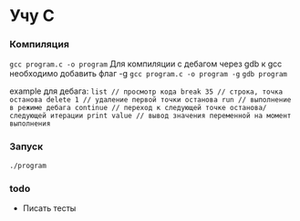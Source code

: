 # Учу C

### Компиляция
`gcc program.c -o program`
Для компиляции с дебагом через gdb к gcc необходимо добавить флаг -g
`gcc program.c -o program -g`
`gdb program`

example для дебага:
`
list // просмотр кода
break 35 // строка, точка останова
delete 1 // удаление первой точки останова
run // выполнение в режиме дебага
continue // переход к следующей точке останова/следующей итерации
print value // вывод значения переменной на момент выполнения
`

### Запуск
`./program`

### todo
- Писать тесты 